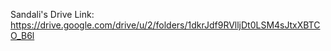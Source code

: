 Sandali's Drive Link:
https://drive.google.com/drive/u/2/folders/1dkrJdf9RVlljDt0LSM4sJtxXBTCO_B6l 
